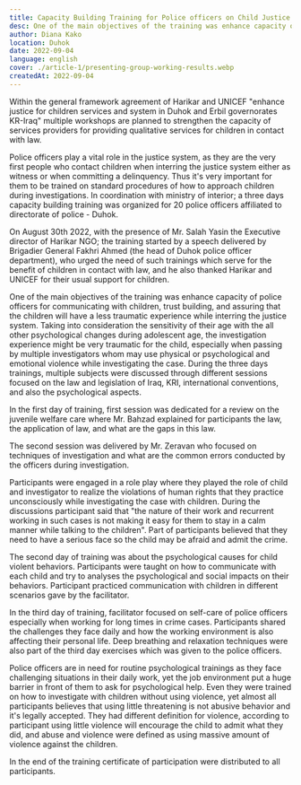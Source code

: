 ```yaml
---
title: Capacity Building Training for Police officers on Child Justice Standards.
desc: One of the main objectives of the training was enhance capacity of police officers for communicating with children, trust building, and assuring that the children will have a less traumatic experience while interring the justice system.
author: Diana Kako
location: Duhok
date: 2022-09-04
language: english
cover: ./article-1/presenting-group-working-results.webp
createdAt: 2022-09-04
---
```


Within the general framework agreement of Harikar and UNICEF "enhance
justice for children services and system in Duhok and Erbil governorates
KR-Iraq" multiple workshops are planned to strengthen the capacity of
services providers for providing qualitative services for children in
contact with law.

Police officers play a vital role in the justice system, as they are the
very first people who contact children when interring the justice system
either as witness or when committing a delinquency. Thus it's very
important for them to be trained on standard procedures of how to
approach children during investigations. In coordination with ministry
of interior; a three days capacity building training was organized for
20 police officers affiliated to directorate of police - Duhok.

On August 30th 2022, with the presence of Mr. Salah Yasin the
Executive director of Harikar NGO; the training started by a speech
delivered by Brigadier General Fakhri Ahmed (the head of Duhok police
officer department), who urged the need of such trainings which serve
for the benefit of children in contact with law, and he also thanked
Harikar and UNICEF for their usual support for children.

One of the main objectives of the training was enhance capacity of
police officers for communicating with children, trust building, and
assuring that the children will have a less traumatic experience while
interring the justice system. Taking into consideration the sensitivity
of their age with the all other psychological changes during adolescent
age, the investigation experience might be very traumatic for the child,
especially when passing by multiple investigators whom may use physical
or psychological and emotional violence while investigating the case.
During the three days trainings, multiple subjects were discussed
through different sessions focused on the law and legislation of Iraq,
KRI, international conventions, and also the psychological aspects.

In the first day of training, first session was dedicated for a review
on the juvenile welfare care where Mr. Bahzad explained for participants
the law, the application of law, and what are the gaps in this law.

The second session was delivered by Mr. Zeravan who focused on
techniques of investigation and what are the common errors conducted by
the officers during investigation.

Participants were engaged in a role play where they played the role of
child and investigator to realize the violations of human rights that
they practice unconsciously while investigating the case with children.
During the discussions participant said that "the nature of their work
and recurrent working in such cases is not making it easy for them to
stay in a calm manner while talking to the children". Part of
participants believed that they need to have a serious face so the child
may be afraid and admit the crime.

The second day of training was about the psychological causes for child
violent behaviors. Participants were taught on how to communicate with
each child and try to analyses the psychological and social impacts on
their behaviors. Participant practiced communication with children in
different scenarios gave by the facilitator.

In the third day of training, facilitator focused on self-care of police
officers especially when working for long times in crime cases.
Participants shared the challenges they face daily and how the working
environment is also affecting their personal life. Deep breathing and
relaxation techniques were also part of the third day exercises which
was given to the police officers.

Police officers are in need for routine psychological trainings as they
face challenging situations in their daily work, yet the job environment
put a huge barrier in front of them to ask for psychological help. Even
they were trained on how to investigate with children without using
violence, yet almost all participants believes that using little
threatening is not abusive behavior and it's legally accepted. They had
different definition for violence, according to participant using little
violence will encourage the child to admit what they did, and abuse and
violence were defined as using massive amount of violence against the
children.

In the end of the training certificate of participation were distributed
to all participants.
